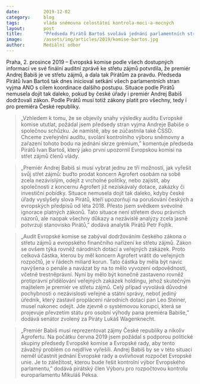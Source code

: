 ```yaml
---
date:         2019-12-02
category:     blog
tags:         vláda sněmovna celostátní kontrola-moci-a-mocných
layout:       post
title:        "Předseda Pirátů Bartoš svolává jednání parlamentních stran v souvislosti s finální auditní zprávou ke střetu zájmů"
image:        /assets/img/articles/2019/komise-bartos.jpg
author:       Mediální odbor
---
```



Praha, 2. prosince 2019 – Evropská komise podle všech dostupných informací ve své finální auditní zprávě ke střetu zájmů potvrdila, že premiér Andrej Babiš je ve střetu zájmů, a dala tak Pirátům za pravdu. Předseda Pirátů Ivan Bartoš tak dnes inicioval setkání všech parlamentních stran vyjma ANO s cílem koordinace dalšího postupu. Situace podle Pirátů nemusela dojít tak daleko, pokud by české úřady i premiér Andrej Babiš dodržovali zákon. Podle Pirátů musí totiž zákony platit pro všechny, tedy i pro premiéra České republiky. 

> „Vzhledem k tomu, že se objevily snahy výsledky auditu Evropské komise ututlat, požádal jsem předsedy stran vyjma Andreje Babiše o společnou schůzku. Je namístě, aby se zúčastnila také ČSSD. Chceme zveřejnění auditu, svolání kontrolního výboru sněmovny a zařazení tohoto bodu na jednání skrze grémium,” komentuje předseda Pirátů Ivan Bartoš, který jako první upozornil Evropskou komisi na střet zájmů členů vlády.

> „Premiér Andrej Babiš si musí vybrat jednu ze tří možností, jak vyřešit svůj střet zájmů: buďto prodat koncern Agrofert osobám na sobě zcela nezávislým, odejít z vrcholné politiky, nebo zajistit, aby společnosti z koncernu Agrofert již nezískávaly dotace, zakázky či investiční pobídky. Situace nemusela dojít tak daleko, kdyby české úřady vyslyšely slova Pirátů, kteří upozorňují na porušování českých a evropských předpisů od léta 2018. Přesto jsem svědkem svévolné ignorace platných zákonů. Tato situace není střetem dvou právních názorů, ale naopak všechny důkazy a nezávislé analýzy zcela jasně potvrzují stanovisko Pirátů,” dodává analytik Pirátů Petr Fojtík.

> „Audit Evropské komise se zabýval dodržováním českého zákona o střetu zájmů a evropského finančního nařízení ke střetu zájmů. Zákon se ovšem týká rovněž národních dotací a veřejných zakázek. Proto celková částka, kterou by měl koncern Agrofert vrátit do veřejných rozpočtů, je v řádech miliard korun. Tato částka by měla být navíc navýšena o penále a navázat by na to mělo vyvození odpovědnosti, včetně trestněprávní. Nyní by mělo být konečně zastaveno rovněž protiprávní přidělování veřejných zakázek holdingu, jehož skutečným majitelem je premiér ve střetu zájmů. Celý případ vyvolává důvodné pochybnosti o nezávislosti veřejné a státní správy, neboť jediný úředník, který zastavil proplácení národních dotací pan Leo Steiner, musel nakonec odejít. Jde zjevně o systémovou korupci, která se projevuje převzetím státu pro osobní výhody pana premiéra Babiše,” dodává senátor zvolený za Piráty Lukáš Wagenknecht.

> „Premiér Babiš musí reprezentovat zájmy České republiky a nikoliv Agrofertu. Na počátku června 2019 jsem požádal s podporou politické skupiny předsedy Evropské komise a Evropské rady, aby tento závažný problém co nejdříve vyřešili. Andrej Babiš by se v této situaci neměl účastnit jednání Evropské rady a ovlivňovat rozpočet Evropské unie. Je to záležitost, kterou bude řešit kontrolní výbor Evropského parlamentu,” dodává pirátský člen Výboru pro rozpočtovou kontrolu europarlamentu Mikuláš Peksa.   
